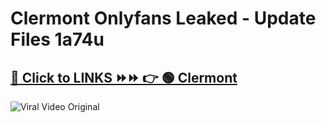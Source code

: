 
 # Clermont Onlyfans Leaked - Update Files 1a74u

## <h2><a href="https://clipsfans.com/Clermont&ref=git">🔗 Click to LINKS ⏩⏩ 👉 🟢 Clermont </a></h2>

<a href="https://clipsfans.com/Clermont&ref=git" rel="nofollow" data-target="animated-image.originalLink"><img src="https://i.ibb.co.com/xMMVF88/686577567.gif" alt="Viral Video Original" style="max-width: 100%; display: inline-block;" data-target="animated-image.originalImage"></a>

